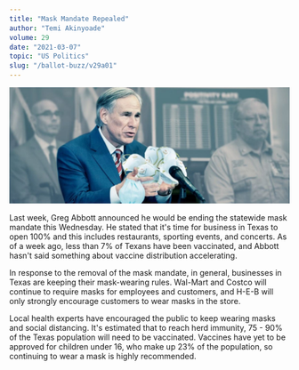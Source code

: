 ```yaml
---
title: "Mask Mandate Repealed"
author: "Temi Akinyoade"
volume: 29
date: "2021-03-07"
topic: "US Politics"
slug: "/ballot-buzz/v29a01"
---
```


![](./img/v29a01img.jpg)

Last week, Greg Abbott announced he would be ending the statewide mask mandate this Wednesday. He stated that it's time for business in Texas to open 100% and this includes restaurants, sporting events, and concerts. As of a week ago, less than 7% of Texans have been vaccinated, and Abbott hasn't said something about vaccine distribution accelerating.

In response to the removal of the mask mandate, in general, businesses in Texas are keeping their mask-wearing rules. Wal-Mart and Costco will continue to require masks for employees and customers, and H-E-B will only strongly encourage customers to wear masks in the store.

Local health experts have encouraged the public to keep wearing masks and social distancing. It's estimated that to reach herd immunity, 75 - 90% of the Texas population will need to be vaccinated. Vaccines have yet to be approved for children under 16, who make up 23% of the population, so continuing to wear a mask is highly recommended.
